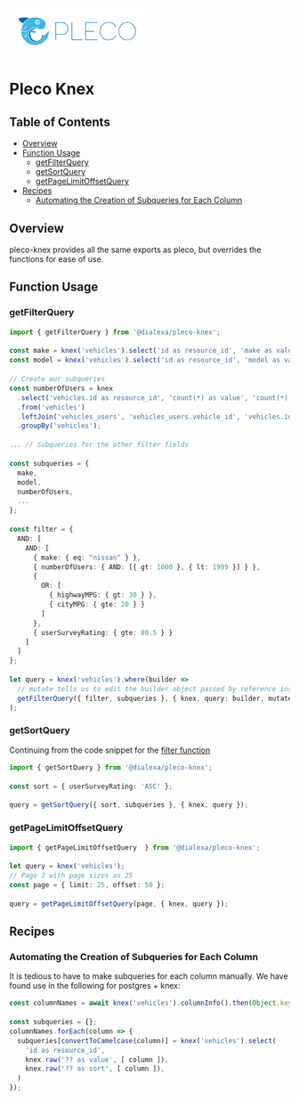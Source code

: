 # ![Pleco logo](/assets/logo.svg)

# Pleco Knex

## Table of Contents
- [Overview](#overview)
- [Function Usage](#function-usage)
  * [getFilterQuery](#getfilterquery)
  * [getSortQuery](#getsortquery)
  * [getPageLimitOffsetQuery](#getpagelimitoffsetquery)
- [Recipes](#recipes)
  * [Automating the Creation of Subqueries for Each Column](#automating-the-creation-of-subqueries-for-each-column)

## Overview
pleco-knex provides all the same exports as pleco, but overrides the functions
for ease of use.

## Function Usage
### getFilterQuery
```ts
import { getFilterQuery } from '@dialexa/pleco-knex';

const make = knex('vehicles').select('id as resource_id', 'make as value', 'make as sort');
const model = knex('vehicles').select('id as resource_id', 'model as value', 'model as sort');

// Create our subqueries
const numberOfUsers = knex
  .select('vehicles.id as resource_id', 'count(*) as value', 'count(*) as sort')
  .from('vehicles')
  .leftJoin('vehicles_users', 'vehicles_users.vehicle_id', 'vehicles.id') // left join so we don't lose vehicles that don't have users
  .groupBy('vehicles');

... // Subqueries for the other filter fields

const subqueries = {
  make,
  model,
  numberOfUsers,
  ...
};

const filter = {
  AND: [
    AND: [
      { make: { eq: "nissan" } },
      { numberOfUsers: { AND: [{ gt: 1000 }, { lt: 1999 }] } },
      {
        OR: [
          { highwayMPG: { gt: 30 } },
          { cityMPG: { gte: 20 } }
        ]
      },
      { userSurveyRating: { gte: 80.5 } }
    ]
  ]
};

let query = knex('vehicles').where(builder =>
  // mutate tells us to edit the builder object passed by reference instead of cloning
  getFilterQuery({ filter, subqueries }, { knex, query: builder, mutate: true });
);
```

### getSortQuery
Continuing from the code snippet for the [filter function](#getfilterquery)
```ts
import { getSortQuery } from '@dialexa/pleco-knex';

const sort = { userSurveyRating: 'ASC' };

query = getSortQuery({ sort, subqueries }, { knex, query });
```

### getPageLimitOffsetQuery
```ts
import { getPageLimitOffsetQuery  } from '@dialexa/pleco-knex';

let query = knex('vehicles');
// Page 3 with page sizes as 25
const page = { limit: 25, offset: 50 };

query = getPageLimitOffsetQuery(page, { knex, query });
```

## Recipes
### Automating the Creation of Subqueries for Each Column
It is tedious to have to make subqueries for each column manually. We have found use in the following for postgres + knex:
```ts
const columnNames = await knex('vehicles').columnInfo().then(Object.keys);

const subqueries = {};
columnNames.forEach(column => {
  subqueries[convertToCamelcase(column)] = knex('vehicles').select(
    'id as resource_id',
    knex.raw('?? as value', [ column ]),
    knex.raw('?? as sort', [ column ]),
  )
});
```
